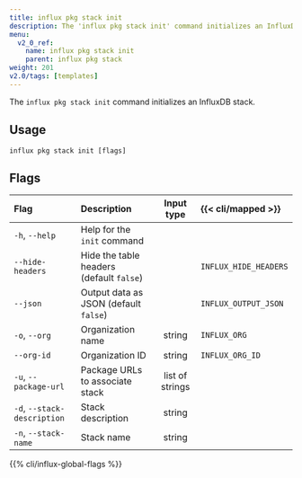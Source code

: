 ```yaml
---
title: influx pkg stack init
description: The 'influx pkg stack init' command initializes an InfluxDB stack.
menu:
  v2_0_ref:
    name: influx pkg stack init
    parent: influx pkg stack
weight: 201
v2.0/tags: [templates]
---
```


The `influx pkg stack init` command initializes an InfluxDB stack.

## Usage
```
influx pkg stack init [flags]
```

## Flags
| Flag                        | Description                             | Input type      | {{< cli/mapped >}}     |
|:----                        |:-----------                             |:----------:     |:------------------     |
| `-h`, `--help`              | Help for the `init` command             |                 |                        |
| `--hide-headers`            | Hide the table headers (default `false`)|                 | `INFLUX_HIDE_HEADERS` |
| `--json`                    | Output data as JSON (default `false`)   |                 | `INFLUX_OUTPUT_JSON`  |
| `-o`, `--org`               | Organization name                       | string          | `INFLUX_ORG`          |
| `--org-id`                  | Organization ID                         | string          | `INFLUX_ORG_ID`       |
| `-u`, `--package-url`       | Package URLs to associate stack         | list of strings |                        |
| `-d`, `--stack-description` | Stack description                       | string          |                        |
| `-n`, `--stack-name`        | Stack name                              | string          |                        |

{{% cli/influx-global-flags %}}
